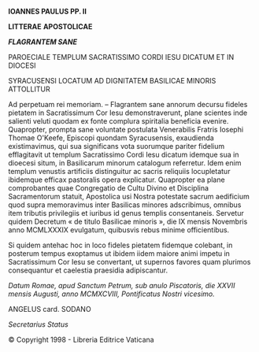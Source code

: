 **IOANNES PAULUS PP. II**

**LITTERAE** **APOSTOLICAE**

***FLAGRANTEM SANE***

PAROECIALE TEMPLUM SACRATISSIMO CORDI IESU DICATUM ET IN DIOCESI

SYRACUSENSI LOCATUM AD DIGNITATEM BASILICAE MINORIS ATTOLLITUR

Ad perpetuam rei memoriam. – Flagrantem sane annorum decursu fideles pietatem in Sacratissimum Cor Iesu demonstraverunt, plane scientes inde salienti veluti quodam ex fonte complura spiritalia beneficia evenire. Quapropter, prompta sane voluntate postulata Venerabilis Fratris Iosephi Thomae O'Keefe, Episcopi quondam Syracusensis, exaudienda existimavimus, qui sua significans vota suorumque pariter fidelium efflagitavit ut templum Sacratissimo Cordi Iesu dicatum idemque sua in dioecesi situm, in Basilicarum minorum catalogum referretur. Idem enim templum venustis artificiis distinguitur ac sacris reliquiis locupletatur ibidemque efficax pastoralis opera explicatur. Quapropter ea plane comprobantes quae Congregatio de Cultu Divino et Disciplina Sacramentorum statuit, Apostolica usi Nostra potestate sacrum aedificium quod supra memoravimus inter Basilicas minores adscribimus, omnibus item tributis privilegiis et iuribus id genus templis consentaneis. Servetur quidem Decretum « de titulo Basilicae minoris », die IX mensis Novembris anno MCMLXXXIX evulgatum, quibusvis rebus minime officientibus.

Si quidem antehac hoc in loco fideles pietatem fidemque colebant, in posterum tempus exoptamus ut ibidem iidem maiore animi impetu in Sacratissimum Cor Iesu se convertant, ut supernos favores quam plurimos consequantur et caelestia praesidia adipiscantur.

*Datum Romae, apud Sanctum Petrum, sub anulo Piscatoris, die XXVII mensis Augusti, anno MCMXCVIII, Pontificatus Nostri vicesimo.*

ANGELUS card. SODANO

*Secretarius Status*

© Copyright 1998 - Libreria Editrice Vaticana